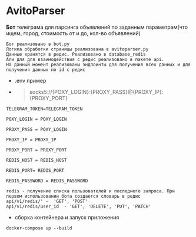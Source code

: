 # AvitoParser
**Бот** телеграма для парсинга объявлений по заданным параметрам(что ищем, город, стоимость от и до, кол-во объявлений)
````
Бот реализовано в bot.py 
Логика обработки страницы реализована в avitoparser.py
Данные хранятся в редис. Реализовано в database_redis
Апи для для взаимодействия с редис реализовано в пакете api. 
На данный момент реализованы эндпоинты для получения всех данных и для получения данных по id с редис
````
* .env пример
* > socks5://{POXY_LOGIN}:{PROXY_PASS}@{PROXY_IP}:{PROXY_PORT}
````
TELEGRAM_TOKEN=TELEGRAM_TOKEN

POXY_LOGIN = POXY_LOGIN

PROXY_PASS = POXY_LOGIN

PROXY_IP = PROXY_IP

PROXY_PORT = PROXY_PORT

REDIS_HOST = REDIS_HOST

REDIS_PORT= REDIS_PORT

REDIS_PASSWORD = REDIS_PASSWORD
````
````
redis - получение списка пользователей и последнего запроса. При первом использовании бота создается словарь в редис
api/v1/redis/' -  'GET', 'POST'  
api/v1/redis/user_id  - 'GET', 'DELETE', 'PUT', 'PATCH'
````
* сборка контейнера и запуск приложения
````
docker-compose up --build
````